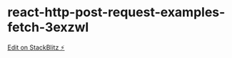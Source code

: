 # react-http-post-request-examples-fetch-3exzwl

[Edit on StackBlitz ⚡️](https://stackblitz.com/edit/react-http-post-request-examples-fetch-3exzwl)